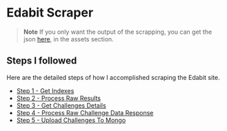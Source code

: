 # Edabit Scraper

> **Note**
> If you only want the output of the scrapping, you can get the json [here](https://github.com/roeeyn/edabit-scrapper/releases/tag/v1.0.0), in the assets section.

## Steps I followed

Here are the detailed steps of how I accomplished scraping the Edabit site.

- [Step 1 - Get Indexes](1_get_indexes/)
- [Step 2 - Process Raw Results](2_process_raw_results/)
- [Step 3 - Get Challenges Details](3_get_challenges_details/)
- [Step 4 - Process Raw Challenge Data Response](4_process_raw_challenge_data_response/)
- [Step 5 - Upload Challenges To Mongo](5_upload_challenges_to_mongo/)
